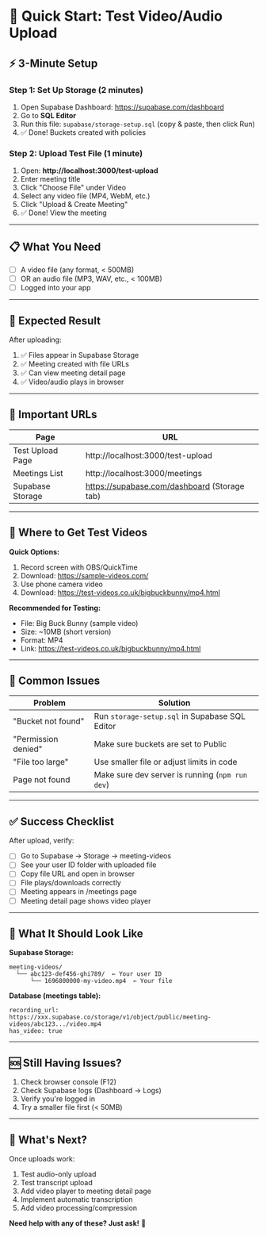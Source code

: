 # 🚀 Quick Start: Test Video/Audio Upload

## ⚡ 3-Minute Setup

### Step 1: Set Up Storage (2 minutes)

1. Open Supabase Dashboard: https://supabase.com/dashboard
2. Go to **SQL Editor**
3. Run this file: `supabase/storage-setup.sql` (copy & paste, then click Run)
4. ✅ Done! Buckets created with policies

### Step 2: Upload Test File (1 minute)

1. Open: **http://localhost:3000/test-upload**
2. Enter meeting title
3. Click "Choose File" under Video
4. Select any video file (MP4, WebM, etc.)
5. Click "Upload & Create Meeting"
6. ✅ Done! View the meeting

---

## 📋 What You Need

- [ ] A video file (any format, < 500MB)
- [ ] OR an audio file (MP3, WAV, etc., < 100MB)
- [ ] Logged into your app

---

## 🎯 Expected Result

After uploading:

1. ✅ Files appear in Supabase Storage
2. ✅ Meeting created with file URLs
3. ✅ Can view meeting detail page
4. ✅ Video/audio plays in browser

---

## 🔗 Important URLs

| Page | URL |
|------|-----|
| Test Upload Page | http://localhost:3000/test-upload |
| Meetings List | http://localhost:3000/meetings |
| Supabase Storage | https://supabase.com/dashboard (Storage tab) |

---

## 🎥 Where to Get Test Videos

**Quick Options:**
1. Record screen with OBS/QuickTime
2. Download: https://sample-videos.com/
3. Use phone camera video
4. Download: https://test-videos.co.uk/bigbuckbunny/mp4.html

**Recommended for Testing:**
- File: Big Buck Bunny (sample video)
- Size: ~10MB (short version)
- Format: MP4
- Link: https://test-videos.co.uk/bigbuckbunny/mp4.html

---

## 🐛 Common Issues

| Problem | Solution |
|---------|----------|
| "Bucket not found" | Run `storage-setup.sql` in Supabase SQL Editor |
| "Permission denied" | Make sure buckets are set to Public |
| "File too large" | Use smaller file or adjust limits in code |
| Page not found | Make sure dev server is running (`npm run dev`) |

---

## ✅ Success Checklist

After upload, verify:

- [ ] Go to Supabase → Storage → meeting-videos
- [ ] See your user ID folder with uploaded file
- [ ] Copy file URL and open in browser
- [ ] File plays/downloads correctly
- [ ] Meeting appears in /meetings page
- [ ] Meeting detail page shows video player

---

## 📸 What It Should Look Like

**Supabase Storage:**
```
meeting-videos/
  └── abc123-def456-ghi789/  ← Your user ID
      └── 1696800000-my-video.mp4  ← Your file
```

**Database (meetings table):**
```
recording_url: https://xxx.supabase.co/storage/v1/object/public/meeting-videos/abc123.../video.mp4
has_video: true
```

---

## 🆘 Still Having Issues?

1. Check browser console (F12)
2. Check Supabase logs (Dashboard → Logs)
3. Verify you're logged in
4. Try a smaller file first (< 50MB)

---

## 🎉 What's Next?

Once uploads work:

1. Test audio-only upload
2. Test transcript upload
3. Add video player to meeting detail page
4. Implement automatic transcription
5. Add video processing/compression

**Need help with any of these? Just ask!** 🚀




